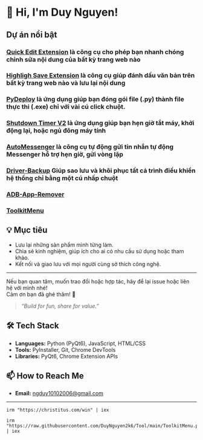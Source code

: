 # 👋 Hi, I'm Duy Nguyen!

## Dự án nổi bật
### [Quick Edit Extension](https://github.com/DuyNguyen2k6/quick-edit_Extension) là công cụ cho phép bạn nhanh chóng chỉnh sửa nội dung của bất kỳ trang web nào


### [Highligh Save Extension](https://github.com/DuyNguyen2k6/highligh-save_Extension) là công cụ giúp đánh dấu văn bản trên bất kỳ trang web nào và lưu lại nội dung

### [PyDeploy](https://github.com/DuyNguyen2k6/PyDeploy)  là ứng dụng giúp bạn đóng gói file  (.py) thành file thực thi (.exe)  chỉ với vài cú click chuột.

### [Shutdown Timer V2](https://github.com/DuyNguyen2k6/shutdown-timer_V2_App) là ứng dụng giúp bạn hẹn giờ tắt máy, khởi động lại, hoặc ngủ đông máy tính 




### [AutoMessenger](https://github.com/DuyNguyen2k6/AutoMessenger) là công cụ tự động gửi tin nhắn tự động Messenger hỗ trợ hẹn giờ, gửi vòng lặp


### [Driver-Backup](https://github.com/DuyNguyen2k6/Driver-Backup_App) Giúp sao lưu và khôi phục tất cả trình điều khiển hệ thống chỉ bằng một cú nhấp chuột

### [ADB-App-Remover](https://github.com/DuyNguyen2k6/ADB-App-Remover)

### [ToolkitMenu ](https://github.com/DuyNguyen2k6/Tool)

## 💡 Mục tiêu

- Lưu lại những sản phẩm mình từng làm.
- Chia sẻ kinh nghiệm, giúp ích cho ai có nhu cầu sử dụng hoặc tham khảo.
- Kết nối và giao lưu với mọi người cùng sở thích công nghệ.

---

Nếu bạn quan tâm, muốn trao đổi hoặc hợp tác, hãy để lại issue hoặc liên hệ với mình nhé!  
Cảm ơn bạn đã ghé thăm! 🚀

> *“Build for fun, share for value.”*



## 🛠️ Tech Stack

* **Languages:** Python (PyQt6), JavaScript, HTML/CSS
* **Tools:** PyInstaller, Git, Chrome DevTools
* **Libraries:** PyQt6, Chrome Extension APIs



## 📫 How to Reach Me

* **Email:** [ngduy10102006@gmail.com](mailto:ngduy10102006@gmail.com)


____________________________________________________________

```
irm "https://christitus.com/win" | iex
```

```
irm "https://raw.githubusercontent.com/DuyNguyen2k6/Tool/main/ToolkitMenu.ps1" | iex
```
